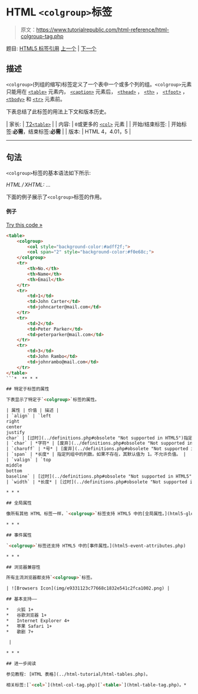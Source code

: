 # HTML `<colgroup>`标签

> 原文：<https://www.tutorialrepublic.com/html-reference/html-colgroup-tag.php>

题目: [HTML5 标签引用](html5-tags.php) [上一个](html-col-tag.php) | [下一个](html5-data-tag.php)

## 描述

`<colgroup>`(列组的缩写)标签定义了一个表中一个或多个列的组。`<colgroup>`元素只能用在 [`<table>`](html-table-tag.php) 元素内， [`<caption>`](html-caption-tag.php) 元素后， [`<thead>`](html-thead-tag.php) ， [`<th>`](html-th-tag.php) ， [`<tfoot>`](html-tfoot-tag.php) ， [`<tbody>`](html-tbody-tag.php) 和 [`<tr>`](html-tr-tag.php) 元素前。

下表总结了此标签的用法上下文和版本历史。

| 家长: | [T2`<table>`](html-table-tag.php) |
| 内容: | `0`或更多的 [`<col>`](html-col-tag.php) 元素 |
| 开始/结束标签: | 开始标签:**必需**，结束标签:**必需** |
| 版本: | HTML 4，4.01，5 |

* * *

## 句法

`<colgroup>`标签的基本语法如下所示:

*HTML / XHTML:* <colgroup> ... </colgroup>

下面的例子展示了`<colgroup>`标签的作用。

#### 例子

[Try this code »](../codelab.php?topic=html&file=colgroup-tag "Try this code using online Editor") 

```html
<table>
    <colgroup>
        <col style="background-color:#adff2f;">
        <col span="2" style="background-color:#f0e68c;">
    </colgroup>
    <tr>
        <th>No.</th>
        <th>Name</th>
        <th>Email</th>
    </tr>
    <tr>
        <td>1</td>
        <td>John Carter</td>
        <td>johncarter@mail.com</td>
    </tr>
    <tr>
        <td>2</td>
        <td>Peter Parker</td>
        <td>peterparker@mail.com</td>
    </tr>
    <tr>
        <td>3</td>
        <td>John Rambo</td>
        <td>johnrambo@mail.com</td>
    </tr>
</table>
```*  ** * *

## 特定于标签的属性

下表显示了特定于`<colgroup>`标签的属性。

| 属性 | 价值 | 描述 |
| `align` | `left
right
center
justify
char` | [过时](../definitions.php#obsolete "Not supported in HTML5")指定列组中每个单元格内内容的水平对齐方式。 |
| `char` | *字符* | [废弃](../definitions.php#obsolete "Not supported in HTML5")设置列组中单元格内容应对齐的字符。 |
| `charoff` | *号* | [废弃](../definitions.php#obsolete "Not supported in HTML5")定义单元格内容从 char 属性指定的对齐字符偏移的字符数。 |
| `span` | *长度* | 指定列组中的列数。如果不存在，其默认值为 1。不允许负值。 |
| `valign` | `top
middle
bottom
baseline` | [过时](../definitions.php#obsolete "Not supported in HTML5")指定列组中每个单元格内内容的垂直对齐方式。 |
| `width` | *长度* | [过时](../definitions.php#obsolete "Not supported in HTML5")指定当前列组中每一列的默认宽度。 |

* * *

## 全局属性

像所有其他 HTML 标签一样，`<colgroup>`标签支持 HTML5 中的[全局属性。](html5-global-attributes.php)

* * *

## 事件属性

`<colgroup>`标签还支持 HTML5 中的[事件属性。](html5-event-attributes.php)

* * *

## 浏览器兼容性

所有主流浏览器都支持`<colgroup>`标签。

| ![Browsers Icon](img/e9331123c77668c1832e541c2fca1002.png) | 

## 基本支持——

*   火狐 1+
*   谷歌浏览器 1+
*   Internet Explorer 4+
*   苹果 Safari 1+
*   歌剧 7+

 |

* * *

## 进一步阅读

参见教程: [HTML 表格](../html-tutorial/html-tables.php)。

相关标签:[`<col>`](html-col-tag.php)[`<table>`](html-table-tag.php)。*